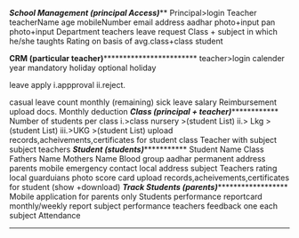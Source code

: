 *****************************************************School Management (principal Access)*******************************************************
Principal>login
Teacher
teacherName
age 
mobileNumber
email 
address
aadhar  photo+input
pan photo+input
Department
teachers leave request 
Class + subject in which he/she taughts
Rating on basis of avg.class+class student

************************************************CRM (particular teacher)************************************************************************
teacher>login
calender year mandatory holiday
optional holiday

leave apply
i.appproval
ii.reject.

casual leave count monthly (remaining)
sick leave
salary
Reimbursement
upload docs.
Monthly deduction
*****************************************************Class (principal + teacher)*****************************************************************
Number of students per class
i.>class nursery >(student List)
ii.> Lkg >(student List)
iii.>UKG >(student List)
upload records,acheivements,certificates for student
class Teacher with subject
subject teachers
*****************************************************Student (students)****************************************************************
Student Name
Class 
Fathers Name
Mothers Name
Blood group
aadhar 
permanent address
parents mobile
emergency contact
local address 
subject Teachers rating 
local guarduians
photo
score card upload 
records,acheivements,certificates for student (show +download)
*********************************************Track Students (parents)***************************************************************
Mobile application for parents only
Students performance 
reportcard
monthly/weekly report
subject performance teachers feedback one each subject
Attendance
***************************************************************************************************************************



